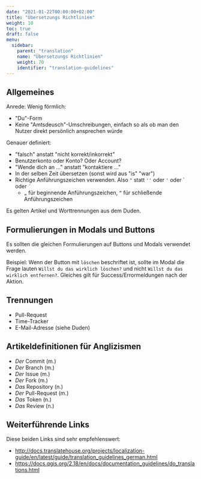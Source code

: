 ```yaml
---
date: "2021-01-22T00:00:00+02:00"
title: "Übersetzungs Richtlinien"
weight: 10
toc: true
draft: false
menu:
  sidebar:
    parent: "translation"
    name: "Übersetzungs Richtlinien"
    weight: 70
    identifier: "translation-guidelines"
---
```


## Allgemeines

Anrede: Wenig förmlich:
* "Du"-Form
* Keine "Amtsdeusch"-Umschreibungen, einfach so als ob man den Nutzer direkt persönlich ansprechen würde

Genauer definiert:
* "falsch" anstatt "nicht korrekt/inkorrekt"
* Benutzerkonto oder Konto? Oder Account?
* "Wende dich an ..." anstatt "kontaktiere ..."
* In der selben Zeit übersetzen (sonst wird aus "is" "war")
* Richtige Anführungszeichen verwenden. Also `"` statt `''` oder `'` oder \` oder `´`
  * `„` für beginnende Anführungszeichen, `“` für schließende Anführungszeichen

Es gelten Artikel und Worttrennungen aus dem Duden.

## Formulierungen in Modals und Buttons

Es sollten die gleichen Formulierungen auf Buttons und Modals verwendet werden.

Beispiel: Wenn der Button mit `löschen` beschriftet ist, sollte im Modal die Frage lauten `Willst du das wirklich löschen?` und nicht `Willst du das wirklich entfernen?`. Gleiches gilt für Success/Errormeldungen nach der Aktion.

## Trennungen

* Pull-Request
* Time-Tracker
* E-Mail-Adresse (siehe Duden)

## Artikeldefinitionen für Anglizismen

* _Der_ Commit (m.)
* _Der_ Branch (m.)
* _Der_ Issue (m.)
* _Der_ Fork (m.)
* _Das_ Repository (n.)
* _Der_ Pull-Request (m.)
* _Das_ Token (n.)
* _Das_ Review (n.)

## Weiterführende Links

Diese beiden Links sind sehr empfehlenswert:

* http://docs.translatehouse.org/projects/localization-guide/en/latest/guide/translation_guidelines_german.html
* https://docs.qgis.org/2.18/en/docs/documentation_guidelines/do_translations.html
